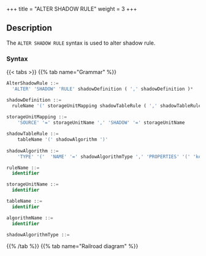 +++
title = "ALTER SHADOW RULE"
weight = 3
+++

## Description

The `ALTER SHADOW RULE` syntax is used to alter shadow rule.

### Syntax

{{< tabs >}}
{{% tab name="Grammar" %}}
```sql
AlterShadowRule ::=
  'ALTER' 'SHADOW' 'RULE' shadowDefinition ( ',' shadowDefinition )*

shadowDefinition ::=
  ruleName '(' storageUnitMapping shadowTableRule ( ',' shadowTableRule )* ')'
    
storageUnitMapping ::=
    'SOURCE' '=' storageUnitName ',' 'SHADOW' '=' storageUnitName

shadowTableRule ::=
    tableName '(' shadowAlgorithm ')'
    
shadowAlgorithm ::=
    'TYPE' '('  'NAME' '=' shadowAlgorithmType ',' 'PROPERTIES' '(' 'key' '=' 'value' ( ',' 'key' '=' 'value' ) ')'

ruleName ::=
  identifier

storageUnitName ::=
  identifier

tableName ::=
  identifier

algorithmName ::=
  identifier

shadowAlgorithmType ::=
```
{{% /tab %}}
{{% tab name="Railroad diagram" %}}
<iframe frameborder="0" name="diagram" id="diagram" width="100%" height="100%"></iframe>
{{% /tab %}}
{{< /tabs >}}

### Supplement

- `storageUnitMapping` specifies the mapping relationship between the `source` database and the shadow library. You need to
  use the storage unit managed by RDL, please refer
  to [STORAGE UNIT](https://shardingsphere.apache.org/document/current/en/reference/distsql/syntax/rdl/storage-unit-definition/);
- `shadowAlgorithm` can act on multiple `shadowTableRule` at the same time;
- If `algorithmName` is not specified, it will be automatically generated according to `ruleName`, `tableName`
  and `shadowAlgorithmType`;
- `shadowAlgorithmType` currently supports `VALUE_MATCH`, `REGEX_MATCH` and `SIMPLE_HINT`.

### Example

- Create a shadow rule

```sql
ALTER SHADOW RULE shadow_rule(
  SOURCE=demo_su,
  SHADOW=demo_su_shadow,
  t_order(TYPE(NAME="SIMPLE_HINT", PROPERTIES("shadow"="true", "foo"="bar"))), 
  t_order_item(TYPE(NAME="VALUE_MATCH", PROPERTIES("operation"="insert","column"="user_id", "value"='1')))
);
```

### Reserved word

`ALTER`, `SHADOW`, `RULE`, `SOURCE`, `SHADOW`, `TYPE`, `NAME`, `PROPERTIES`

### Related links

- [Reserved word](/en/reference/distsql/syntax/reserved-word/)
- [STORAGE UNIT](https://shardingsphere.apache.org/document/current/en/reference/distsql/syntax/rdl/storage-unit-definition/)